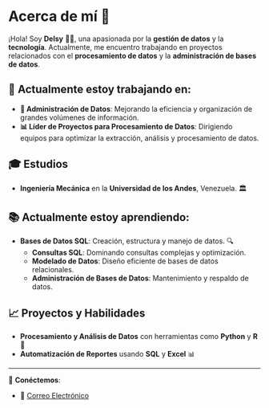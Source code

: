 # Acerca de mí 👋

¡Hola! Soy **Delsy** 👨‍💻, una apasionada por la **gestión de datos** y la **tecnología**. Actualmente, me encuentro trabajando en proyectos relacionados con el **procesamiento de datos** y la **administración de bases de datos**.

## 🚀 Actualmente estoy trabajando en:
- **💾 Administración de Datos**: Mejorando la eficiencia y organización de grandes volúmenes de información.
- **📊 Líder de Proyectos para Procesamiento de Datos**: Dirigiendo equipos para optimizar la extracción, análisis y procesamiento de datos.

## 🎓 Estudios
- **Ingeniería Mecánica** en la **Universidad de los Andes**, Venezuela. 🏛️
  
## 📚 Actualmente estoy aprendiendo:
- **Bases de Datos SQL**: Creación, estructura y manejo de datos. 🔍
  - **Consultas SQL**: Dominando consultas complejas y optimización.
  - **Modelado de Datos**: Diseño eficiente de bases de datos relacionales.
  - **Administración de Bases de Datos**: Mantenimiento y respaldo de datos.

## 📈 Proyectos y Habilidades
- **Procesamiento y Análisis de Datos** con herramientas como **Python** y **R** 🐍
- **Automatización de Reportes** usando **SQL** y **Excel** 📊

---

💬 **Conéctemos**:  
- 📧 [Correo Electrónico](arroyodelsy2@gmail.com)   
